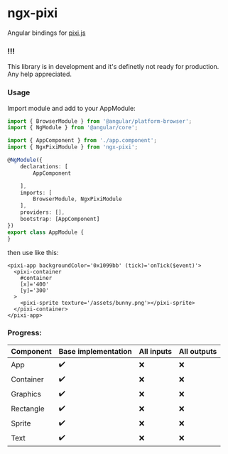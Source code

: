 # ngx-pixi

Angular bindings for [pixi.js](https://pixijs.io/)

### !!!
This library is in development and it's definetly not ready for production. Any help appreciated.

### Usage

Import module and add to your AppModule:
```typescript
import { BrowserModule } from '@angular/platform-browser';
import { NgModule } from '@angular/core';

import { AppComponent } from './app.component';
import { NgxPixiModule } from 'ngx-pixi';

@NgModule({
	declarations: [
		AppComponent

	],
	imports: [
		BrowserModule, NgxPixiModule
	],
	providers: [],
	bootstrap: [AppComponent]
})
export class AppModule {
}

```

then use like this:
```angular2html
<pixi-app backgroundColor='0x1099bb' (tick)='onTick($event)'>
  <pixi-container
    #container
    [x]='400'
    [y]='300'
  >
    <pixi-sprite texture='/assets/bunny.png'></pixi-sprite>
  </pixi-container>
</pixi-app>
```

### Progress:
|Component     |Base implementation  |All inputs|All outputs|
|--------------|---------------------|----------|-----------|
|App           |✔️                |❌        |❌         |
|Container     |✔️                |❌        |❌         |
|Graphics      |✔️                |❌        |❌         |
|Rectangle     |✔️                |❌        |❌         |
|Sprite        |✔️                |❌        |❌         |
|Text          |✔️                |❌        |❌         |
